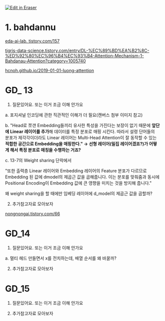 <p><a target="_blank" href="https://app.eraser.io/workspace/B21gsrcoozeR3wLZjd0S" id="edit-in-eraser-github-link"><img alt="Edit in Eraser" src="https://firebasestorage.googleapis.com/v0/b/second-petal-295822.appspot.com/o/images%2Fgithub%2FOpen%20in%20Eraser.svg?alt=media&amp;token=968381c8-a7e7-472a-8ed6-4a6626da5501"></a></p>



# 1. bahdannu
[﻿eda-ai-lab.     tistory.com/157](https://eda-ai-lab.tistory.com/157) 

[﻿tigris-data-science.tistory.com/entry/DL-%EC%89%BD%EA%B2%8C-%ED%92%80%EC%96%B4%EC%93%B4-Attention-Mechanism-1-Bahdanau-Attention?category=1005740](https://tigris-data-science.tistory.com/entry/DL-%EC%89%BD%EA%B2%8C-%ED%92%80%EC%96%B4%EC%93%B4-Attention-Mechanism-1-Bahdanau-Attention?category=1005740) 

[﻿hcnoh.github.io/2019-01-01-luong-attention](https://hcnoh.github.io/2019-01-01-luong-attention) 





# GD_ 13
1. 질문있어요. 또는 이거 조금 이해 안가요

a. 포지셔널 인코딩에 관한 직관적인 이해가 더 필요(캔버스 첨부 이미지 참고)

b. "Head로 쪼갠 Embedding들끼리 유사한 특성을 가진다는 보장이 없기 때문에 **앞단에 Linear 레이어를 추가**해 데이터를 특정 분포로 매핑 시킨다. 따라서 설령 단어들의 분포가 제각각이더라도 Linear 레이어는 Multi-Head Attention이 잘 동작할 수 있는 **적합한 공간으로 Embedding을 매핑한다." → 선형 레이어(밀집 레이어겠죠?)가 어떻게 해서 특정 분포로 매칭을 수행하는 거죠?**

c. 13-7의 Weight sharing 단락에서

"또한 출력층 Linear 레이어와 Embedding 레이어의 Feature 분포가 다르므로 Embedding 된 값에 dmodel​의 제곱근 값을 곱해줍니다. 이는 분포를 맞춰줌과 동시에 Positional Encoding이 Embedding 값에 큰 영향을 미치는 것을 방지해 줍니다."

왜 weight sharing을 할 때에만 임베딩 레이어에 d_model의 제곱근 값을 곱할까?



2. 추가참고자료 모아보자

[﻿nongnongai.tistory.com/66](https://nongnongai.tistory.com/66) 

# GD_14
1. 질문있어요. 또는 이거 조금 이해 안가요

a. 멀티 헤드 만들면서 x를 전치하는데, 배열 순서를 왜 바꿀까? 

2. 추가참고자료 모아보자





# GD_15
1. 질문있어요. 또는 이거 조금 이해 안가요



2. 추가참고자료 모아보자


<!--- Eraser file: https://app.eraser.io/workspace/B21gsrcoozeR3wLZjd0S --->